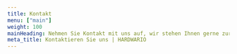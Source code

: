 ```yaml
---
title: Kontakt
menu: ["main"]
weight: 100
mainHeading: Nehmen Sie Kontakt mit uns auf, wir stehen Ihnen gerne zur Verfügung
meta_title: Kontaktieren Sie uns | HARDWARIO
---
```

